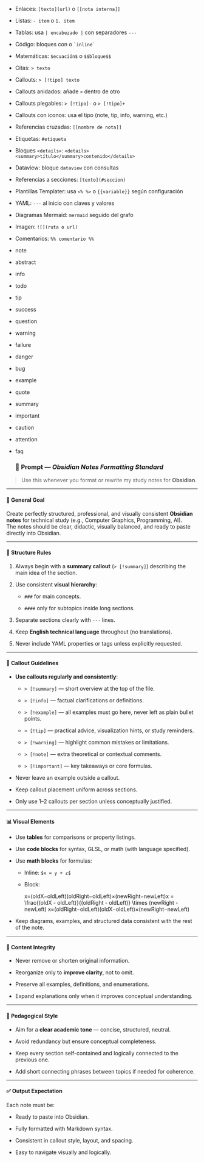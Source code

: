 - Enlaces: `[texto](url)` o `[[nota interna]]`
    
- Listas: `- item` o `1. item`
    
- Tablas: usa `| encabezado |` con separadores `---`
    
- Código: bloques con o `` `inline` ``
    
- Matemáticas: `$ecuación$` o `$$bloque$$`
    
- Citas: `> texto`
    
- Callouts: `> [!tipo] texto`
    
- Callouts anidados: añade `>` dentro de otro
    
- Callouts plegables: `> [!tipo]-` o `> [!tipo]+`
    
- Callouts con iconos: usa el tipo (note, tip, info, warning, etc.)
    
- Referencias cruzadas: `[[nombre de nota]]`
    
- Etiquetas: `#etiqueta`
    
- Bloques `<details>`: `<details><summary>título</summary>contenido</details>`
    
- Dataview: bloque `dataview` con consultas
    
- Referencias a secciones: `[texto](#seccion)`
    
- Plantillas Templater: usa `<% %>` o `{{variable}}` según configuración
    
- YAML: `---` al inicio con claves y valores
    
- Diagramas Mermaid: `mermaid` seguido del grafo
    
- Imagen: `![](ruta o url)`
    
- Comentarios: `%% comentario %%`


- note
    
- abstract
    
- info
    
- todo
    
- tip
    
- success
    
- question
    
- warning
    
- failure
    
- danger
    
- bug
    
- example
    
- quote
    
- summary
    
- important
    
- caution
    
- attention
    
- faq
  
  ### 📜 Prompt — _Obsidian Notes Formatting Standard_

> Use this whenever you format or rewrite my study notes for **Obsidian**.

---

#### 🎯 General Goal

Create perfectly structured, professional, and visually consistent **Obsidian notes** for technical study (e.g., Computer Graphics, Programming, AI).  
The notes should be clear, didactic, visually balanced, and ready to paste directly into Obsidian.

---

#### 🧱 Structure Rules

1. Always begin with a **summary callout** (`> [!summary]`) describing the main idea of the section.
    
2. Use consistent **visual hierarchy**:
    
    - `###` for main concepts.
        
    - `####` only for subtopics inside long sections.
        
3. Separate sections clearly with `---` lines.
    
4. Keep **English technical language** throughout (no translations).
    
5. Never include YAML properties or tags unless explicitly requested.
    

---

#### 💬 Callout Guidelines

- **Use callouts regularly and consistently**:
    
    - `> [!summary]` — short overview at the top of the file.
        
    - `> [!info]` — factual clarifications or definitions.
        
    - `> [!example]` — all examples must go here, never left as plain bullet points.
        
    - `> [!tip]` — practical advice, visualization hints, or study reminders.
        
    - `> [!warning]` — highlight common mistakes or limitations.
        
    - `> [!note]` — extra theoretical or contextual comments.
        
    - `> [!important]` — key takeaways or core formulas.
        
- Never leave an example outside a callout.
    
- Keep callout placement uniform across sections.
    
- Only use 1–2 callouts per section unless conceptually justified.
    

---

#### 📊 Visual Elements

- Use **tables** for comparisons or property listings.
    
- Use **code blocks** for syntax, GLSL, or math (with language specified).
    
- Use **math blocks** for formulas:
    
    - Inline: `$x = y + z$`
        
    - Block:
        
        x=(oldX−oldLeft)(oldRight−oldLeft)×(newRight−newLeft)x = \frac{(oldX - oldLeft)}{(oldRight - oldLeft)} \times (newRight - newLeft) x=(oldRight−oldLeft)(oldX−oldLeft)​×(newRight−newLeft)
- Keep diagrams, examples, and structured data consistent with the rest of the note.
    

---

#### 🧩 Content Integrity

- Never remove or shorten original information.
    
- Reorganize only to **improve clarity**, not to omit.
    
- Preserve all examples, definitions, and enumerations.
    
- Expand explanations only when it improves conceptual understanding.
    

---

#### 🧠 Pedagogical Style

- Aim for a **clear academic tone** — concise, structured, neutral.
    
- Avoid redundancy but ensure conceptual completeness.
    
- Keep every section self-contained and logically connected to the previous one.
    
- Add short connecting phrases between topics if needed for coherence.
    

---

#### ✅ Output Expectation

Each note must be:

- Ready to paste into Obsidian.
    
- Fully formatted with Markdown syntax.
    
- Consistent in callout style, layout, and spacing.
    
- Easy to navigate visually and logically.